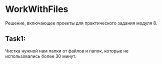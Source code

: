 # WorkWithFiles
Решение, включающее проекты для практического задания модуля 8.
## Task1:
  Чистка нужной нам папки от файлов и папок, которые не использовались более 30 минут. 

